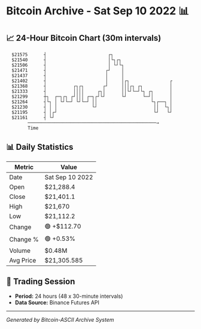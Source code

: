 # Bitcoin Archive - Sat Sep 10 2022 📊

## 📈 24-Hour Bitcoin Chart (30m intervals)

```
  $21575      ┤                       ┌┐                       
  $21540      ┤                       │└┐┌┐                    
  $21506      ┤                       │ └┘└┐                   
  $21471      ┤                      ┌┘    │                   
  $21437      ┤                      │     │                   
  $21402      ┤                      │     │┌┐               ┌ 
  $21368      ┤          ┌┐┌┐       ┌┘     │││┌┐ ┌┐          │ 
  $21333      ┤          ││││     ┌┐│      ││└┘└─┘└┐ ┌┐      │ 
  $21299      ┼┐  ┌─┐┌┐ ┌┘│││ ┌─┐┌┘└┘      └┘      └─┘│      │ 
  $21264      ┤└┐ │ └┘└─┘ └┘└─┘ ││                    └┐┌──┐ │ 
  $21230      ┤ │ │             └┘                     ││  └┐│ 
  $21195      ┤ │┌┘                                    └┘   └┘ 
  $21161      ┤ └┘                                             
        ────────────────────────────────────────────────→
        Time
```

## 📊 Daily Statistics

| Metric | Value |
|--------|-------|
| Date | Sat Sep 10 2022 |
| Open | $21,288.4 |
| Close | $21,401.1 |
| High | $21,670 |
| Low | $21,112.2 |
| Change | 🟢 +$112.70 |
| Change % | 🟢 +0.53% |
| Volume | $0.48M |
| Avg Price | $21,305.585 |

## 📅 Trading Session

- **Period:** 24 hours (48 x 30-minute intervals)
- **Data Source:** Binance Futures API

---
*Generated by Bitcoin-ASCII Archive System*
